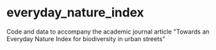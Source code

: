 # everyday_nature_index
Code and data to accompany the academic journal article "Towards an Everyday Nature Index for biodiversity in urban streets"
